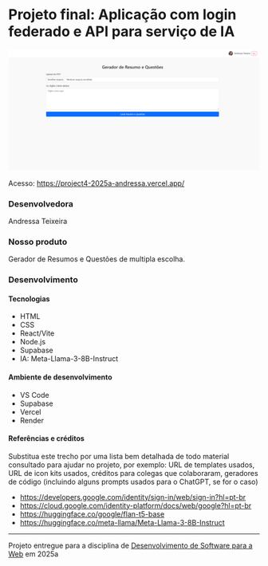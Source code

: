# Projeto final: Aplicação com login federado e API para serviço de IA

![Screenshot do projeto](image.png "Screenshot do projeto")


Acesso: https://project4-2025a-andressa.vercel.app/


### Desenvolvedora
Andressa Teixeira


### Nosso produto

Gerador de Resumos e Questões de multipla escolha.

### Desenvolvimento



#### Tecnologias
- HTML
- CSS
- React/Vite
- Node.js
- Supabase
- IA: Meta-Llama-3-8B-Instruct

#### Ambiente de desenvolvimento
- VS Code
- Supabase
- Vercel
- Render

#### Referências e créditos

Substitua este trecho por uma lista bem detalhada de todo material consultado para ajudar no projeto, por exemplo:  URL de templates usados, URL de icon kits usados, créditos para colegas que colaboraram, geradores de código (incluindo alguns prompts usados para o ChatGPT, se for o caso)
- https://developers.google.com/identity/sign-in/web/sign-in?hl=pt-br
- https://cloud.google.com/identity-platform/docs/web/google?hl=pt-br
- https://huggingface.co/google/flan-t5-base
- https://huggingface.co/meta-llama/Meta-Llama-3-8B-Instruct


---
Projeto entregue para a disciplina de [Desenvolvimento de Software para a Web](http://github.com/andreainfufsm/elc1090-2025a) em 2025a